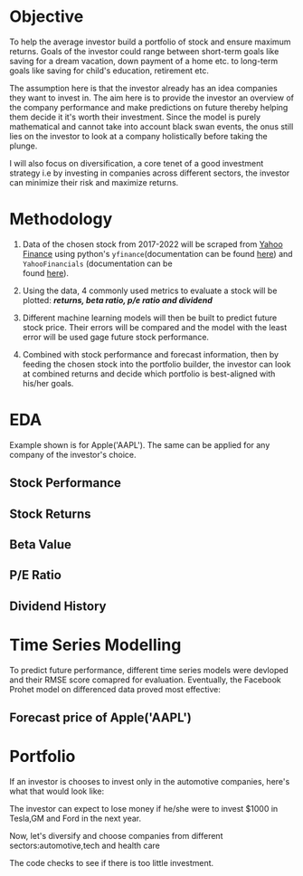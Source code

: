 # Objective

To help the average investor build a portfolio of stock and ensure maximum returns. Goals of the investor could range between short-term goals like saving for a dream vacation, down payment of a home etc. to long-term goals like saving for child's education, retirement etc.

The assumption here is that the investor already has an idea companies they want to invest in. The aim here is to  provide the investor an overview of the company performance and make predictions on future thereby helping them decide it it's worth their investment. Since the model is purely mathematical and cannot take into account black swan events, the onus still lies on the investor to look at a company holistically before taking the plunge.

I will also focus on diversification, a core tenet of a good investment strategy i.e by investing in companies across different sectors, the investor can minimize their risk and maximize returns.

# Methodology

1. Data of the chosen stock from 2017-2022 will be scraped from [Yahoo Finance](https://finance.yahoo.com/)  using python's  `yfinance`(documentation can be found [here](https://aroussi.com/post/python-yahoo-finance)) and `YahooFinancials` (documentation can be    
  found [here](https://pypi.org/project/yahoofinancials/)).

2. Using the data, 4 commonly used metrics to evaluate a stock will be plotted: ***returns, beta ratio, p/e ratio and dividend***

3. Different machine learning models will then be built to predict future stock price. Their errors will be compared and the model with the least error will be used gage future stock performance. 

4. Combined with stock performance and forecast information, then by feeding the chosen stock into the portfolio builder, the investor can look at combined returns and decide which portfolio is best-aligned with his/her goals.

# EDA

Example shown is for Apple('AAPL'). The same can be applied for any company of the investor's choice.

## Stock Performance



## Stock Returns



## Beta Value



## P/E Ratio



## Dividend History



# Time Series Modelling

To predict future performance, different time series models were devloped and their RMSE score comapred for evaluation. Eventually, the 
Facebook Prohet model on differenced data proved most effective:



## Forecast price of Apple('AAPL')



# Portfolio
If an investor is chooses to invest only in the automotive companies, here's what that would look like:



The investor can expect to lose money if he/she were to invest $1000 in Tesla,GM and Ford in the next year.

Now, let's diversify and choose companies from different sectors:automotive,tech and health care




The code checks to see if there is too little investment.
